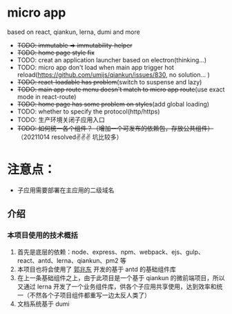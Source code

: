 # micro app

based on react, qiankun, lerna, dumi and more

- ~~TODO: immutable => immutability-helper~~
- ~~TODO: home page style fix~~
- TODO: creat an application launcher based on electron(thinking...)
- TODO: micro app don't load when main app trigger hot reload(https://github.com/umijs/qiankun/issues/830, no solution... )
- ~~TODO: react-loadable has problem~~(switch to suspense and lazy)
- ~~TODO: main app route menu doesn't match to micro app route~~(use exact mode in react-route)
- ~~TODO: home page has some problem on styles~~(add global loading)
- TODO: whether to specify the protocol(http/https)
- TODO: 生产环境关闭子应用入口
- ~~TODO: 如何统一各个组件？（增加一个可发布的依赖包，存放公共组件）~~（20211014 resolved✌✌✌ 坑比较多）

# 注意点：

- 子应用需要部署在主应用的二级域名

## 介绍

### 本项目使用的技术概括

1. 首先是底层的依赖：node、express、npm、webpack、ejs、gulp、react、antd、lerna、qiankun、pm2 等
2. 本项目也将会使用了 [郭兆东](https://github.com/Bubble2) 开发的基于 antd 的基础组件库
3. 在上一条基础组件之上，由于此项目是一个基于 qiankun 的微前端项目，所以又通过 lerna 开发了一个业务组件库，供各个子应用共享使用，达到效率和统一（不然各个子项目组件都重写一边太反人类了）
4. 文档系统基于 dumi
